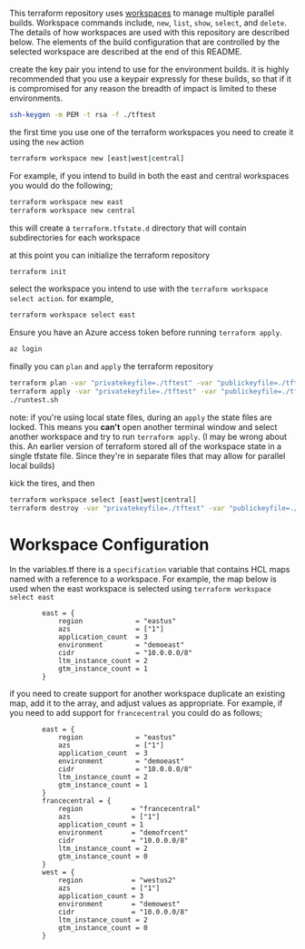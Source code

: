 This terraform repository uses [workspaces](https://www.terraform.io/docs/state/workspaces.html) to manage multiple parallel builds. Workspace commands include, `new`, `list`, `show`, `select`, and `delete`. The details of how workspaces are used with this repository are described below. The elements of the build configuration that are controlled by the selected workspace are described at the end of this README.

create the key pair you intend to use for the environment builds. it is highly recommended that you use a keypair expressly for these builds, so that if it is compromised for any reason the breadth of impact is limited to these environments.
```bash
ssh-keygen -m PEM -t rsa -f ./tftest
```
the first time you use one of the terraform workspaces you need to create it using the ```new``` action

```bash
terraform workspace new [east|west|central]
```
For example, if you intend to build in both the east and central workspaces you would do the following;

```bash
terraform workspace new east
terraform workspace new central
```
this will create a `terraform.tfstate.d` directory that will contain subdirectories for each workspace

at this point you can initialize the terraform repository 
```bash
terraform init
```
select the workspace you intend to use with the ```terraform workspace select action```. for example,
```bash
terraform workspace select east
```

Ensure you have an Azure access token before running ```terraform apply```.
```bash
az login
```

finally you can ```plan``` and ```apply``` the terraform repository
```bash
terraform plan -var "privatekeyfile=./tftest" -var "publickeyfile=./tftest.pub" -var "vault_id=asdf" -var "vault_resource_group=asdf" -var "bigip_password_secret_name=asdf" -var "service_principal_secret_name=asdf"
terraform apply -var "privatekeyfile=./tftest" -var "publickeyfile=./tftest.pub" -var "vault_id=asdf" -var "vault_resource_group=asdf" -var "bigip_password_secret_name=asdf" -var "service_principal_secret_name=asdf"
./runtest.sh
```

note: if you're using local state files, during an ```apply``` the state files are locked. This means you **can't** open another terminal window and select another workspace and try to run ```terraform apply```. (I may be wrong about this. An earlier version of terraform stored all of the workspace state in a single tfstate file. Since they're in separate files that may allow for parallel local builds)



kick the tires, and then
```bash
terraform workspace select [east|west|central]
terraform destroy -var "privatekeyfile=./tftest" -var "publickeyfile=./tftest.pub"
```

# Workspace Configuration
In the variables.tf there is a `specification` variable that contains HCL maps named with a reference to a workspace. For example, the map below is used when the east workspace is selected using ```terraform workspace select east```

```
        east = {
            region             = "eastus"
            azs                = ["1"]
            application_count  = 3
            environment        = "demoeast"
            cidr               = "10.0.0.0/8"
            ltm_instance_count = 2
            gtm_instance_count = 1
        }
```

if you need to create support for another workspace duplicate an existing map, add it to the array, and adjust values as appropriate. For example, if you need to add support for `francecentral` you could do as follows;

```
        east = {
            region             = "eastus"
            azs                = ["1"]
            application_count  = 3
            environment        = "demoeast"
            cidr               = "10.0.0.0/8"
            ltm_instance_count = 2
            gtm_instance_count = 1
        }
        francecentral = {
            region            = "francecentral"
            azs               = ["1"]
            application_count = 1
            environment       = "demofrcent"
            cidr              = "10.0.0.0/8"
            ltm_instance_count = 2
            gtm_instance_count = 0
        }
        west = {
            region            = "westus2"
            azs               = ["1"]
            application_count = 3
            environment       = "demowest"
            cidr              = "10.0.0.0/8"
            ltm_instance_count = 2
            gtm_instance_count = 0
        }



```